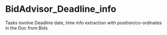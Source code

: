 # BidAdvisor_Deadline_info
Tasks involve Deadline date, time info extraction with position/co-ordinates in the Doc from Bids
